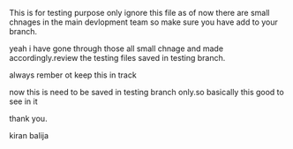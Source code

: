 This is for testing purpose only ignore this file as of now  there are small chnages in the main devlopment team so make sure you have add to your branch.

yeah i have gone through those all small chnage and made accordingly.review the testing files saved in testing branch.


always rember ot keep this in track

now this is need to be saved in testing branch only.so basically this good to see in it 


thank you.

kiran balija